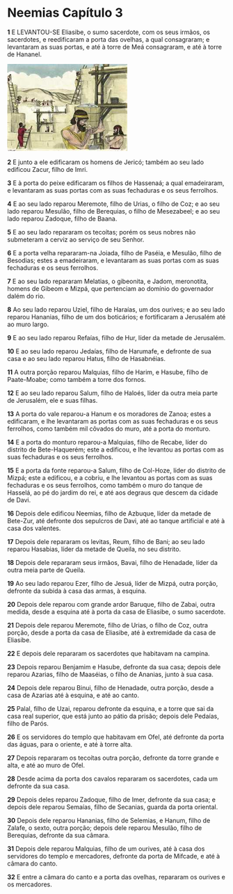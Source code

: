 # Neemias Capítulo 3

**1** 	E LEVANTOU-SE Eliasibe, o sumo sacerdote, com os seus irmãos, os sacerdotes, e reedificaram a porta das ovelhas, a qual consagraram; e levantaram as suas portas, e até à torre de Meá consagraram, e até à torre de Hananel.

![](../Images/SweetPublishing/16-3-1.jpg) 

**2** 	E junto a ele edificaram os homens de Jericó; também ao seu lado edificou Zacur, filho de Imri.

**3** 	E à porta do peixe edificaram os filhos de Hassenaá; a qual emadeiraram, e levantaram as suas portas com as suas fechaduras e os seus ferrolhos.

**4** 	E ao seu lado reparou Meremote, filho de Urias, o filho de Coz; e ao seu lado reparou Mesulão, filho de Berequias, o filho de Mesezabeel; e ao seu lado reparou Zadoque, filho de Baana.

**5** 	E ao seu lado repararam os tecoítas; porém os seus nobres não submeteram a cerviz ao serviço de seu Senhor.

**6** 	E a porta velha repararam-na Joiada, filho de Paséia, e Mesulão, filho de Besodias; estes a emadeiraram, e levantaram as suas portas com as suas fechaduras e os seus ferrolhos.

**7** 	E ao seu lado repararam Melatias, o gibeonita, e Jadom, meronotita, homens de Gibeom e Mizpá, que pertenciam ao domínio do governador dalém do rio.

**8** 	Ao seu lado reparou Uziel, filho de Haraías, um dos ourives; e ao seu lado reparou Hananias, filho de um dos boticários; e fortificaram a Jerusalém até ao muro largo.

**9** 	E ao seu lado reparou Refaías, filho de Hur, líder da metade de Jerusalém.

**10** 	E ao seu lado reparou Jedaías, filho de Harumafe, e defronte de sua casa e ao seu lado reparou Hatus, filho de Hasabnéias.

**11** 	A outra porção reparou Malquias, filho de Harim, e Hasube, filho de Paate-Moabe; como também a torre dos fornos.

**12** 	E ao seu lado reparou Salum, filho de Haloés, líder da outra meia parte de Jerusalém, ele e suas filhas.

**13** 	A porta do vale reparou-a Hanum e os moradores de Zanoa; estes a edificaram, e lhe levantaram as portas com as suas fechaduras e os seus ferrolhos, como também mil côvados do muro, até a porta do monturo.

**14** 	E a porta do monturo reparou-a Malquias, filho de Recabe, líder do distrito de Bete-Haquerém; este a edificou, e lhe levantou as portas com as suas fechaduras e os seus ferrolhos.

**15** 	E a porta da fonte reparou-a Salum, filho de Col-Hoze, líder do distrito de Mizpá; este a edificou, e a cobriu, e lhe levantou as portas com as suas fechaduras e os seus ferrolhos, como também o muro do tanque de Hasselá, ao pé do jardim do rei, e até aos degraus que descem da cidade de Davi.

**16** 	Depois dele edificou Neemias, filho de Azbuque, líder da metade de Bete-Zur, até defronte dos sepulcros de Davi, até ao tanque artificial e até à casa dos valentes.

**17** 	Depois dele repararam os levitas, Reum, filho de Bani; ao seu lado reparou Hasabias, líder da metade de Queila, no seu distrito.

**18** 	Depois dele repararam seus irmãos, Bavai, filho de Henadade, líder da outra meia parte de Queila.

**19** 	Ao seu lado reparou Ezer, filho de Jesuá, líder de Mizpá, outra porção, defronte da subida à casa das armas, à esquina.

**20** 	Depois dele reparou com grande ardor Baruque, filho de Zabai, outra medida, desde a esquina até à porta da casa de Eliasibe, o sumo sacerdote.

**21** 	Depois dele reparou Meremote, filho de Urias, o filho de Coz, outra porção, desde a porta da casa de Eliasibe, até à extremidade da casa de Eliasibe.

**22** 	E depois dele repararam os sacerdotes que habitavam na campina.

**23** 	Depois reparou Benjamim e Hasube, defronte da sua casa; depois dele reparou Azarias, filho de Maaséias, o filho de Ananias, junto à sua casa.

**24** 	Depois dele reparou Binui, filho de Henadade, outra porção, desde a casa de Azarias até à esquina, e até ao canto.

**25** 	Palal, filho de Uzai, reparou defronte da esquina, e a torre que sai da casa real superior, que está junto ao pátio da prisão; depois dele Pedaías, filho de Parós.

**26** 	E os servidores do templo que habitavam em Ofel, até defronte da porta das águas, para o oriente, e até à torre alta.

**27** 	Depois repararam os tecoítas outra porção, defronte da torre grande e alta, e até ao muro de Ofel.

**28** 	Desde acima da porta dos cavalos repararam os sacerdotes, cada um defronte da sua casa.

**29** 	Depois deles reparou Zadoque, filho de Imer, defronte da sua casa; e depois dele reparou Semaías, filho de Secanias, guarda da porta oriental.

**30** 	Depois dele reparou Hananias, filho de Selemias, e Hanum, filho de Zalafe, o sexto, outra porção; depois dele reparou Mesulão, filho de Berequias, defronte da sua câmara.

**31** 	Depois dele reparou Malquias, filho de um ourives, até à casa dos servidores do templo e mercadores, defronte da porta de Mifcade, e até à câmara do canto.

**32** 	E entre a câmara do canto e a porta das ovelhas, repararam os ourives e os mercadores.


